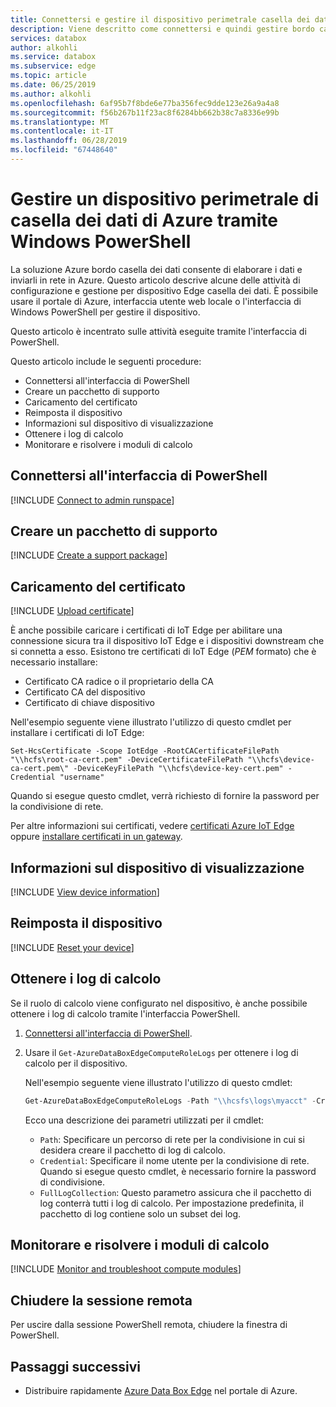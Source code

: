 ```yaml
---
title: Connettersi e gestire il dispositivo perimetrale casella dei dati di Microsoft Azure tramite l'interfaccia Windows PowerShell | Microsoft Docs
description: Viene descritto come connettersi e quindi gestire bordo casella dei dati tramite l'interfaccia Windows PowerShell.
services: databox
author: alkohli
ms.service: databox
ms.subservice: edge
ms.topic: article
ms.date: 06/25/2019
ms.author: alkohli
ms.openlocfilehash: 6af95b7f8bde6e77ba356fec9dde123e26a9a4a8
ms.sourcegitcommit: f56b267b11f23ac8f6284bb662b38c7a8336e99b
ms.translationtype: MT
ms.contentlocale: it-IT
ms.lasthandoff: 06/28/2019
ms.locfileid: "67448640"
---
```

# <a name="manage-an-azure-data-box-edge-device-via-windows-powershell"></a>Gestire un dispositivo perimetrale di casella dei dati di Azure tramite Windows PowerShell

La soluzione Azure bordo casella dei dati consente di elaborare i dati e inviarli in rete in Azure. Questo articolo descrive alcune delle attività di configurazione e gestione per dispositivo Edge casella dei dati. È possibile usare il portale di Azure, interfaccia utente web locale o l'interfaccia di Windows PowerShell per gestire il dispositivo.

Questo articolo è incentrato sulle attività eseguite tramite l'interfaccia di PowerShell.

Questo articolo include le seguenti procedure:

- Connettersi all'interfaccia di PowerShell
- Creare un pacchetto di supporto
- Caricamento del certificato
- Reimposta il dispositivo
- Informazioni sul dispositivo di visualizzazione
- Ottenere i log di calcolo
- Monitorare e risolvere i moduli di calcolo

## <a name="connect-to-the-powershell-interface"></a>Connettersi all'interfaccia di PowerShell

[!INCLUDE [Connect to admin runspace](../../includes/data-box-edge-gateway-connect-minishell.md)]

## <a name="create-a-support-package"></a>Creare un pacchetto di supporto

[!INCLUDE [Create a support package](../../includes/data-box-edge-gateway-create-support-package.md)]

## <a name="upload-certificate"></a>Caricamento del certificato

[!INCLUDE [Upload certificate](../../includes/data-box-edge-gateway-upload-certificate.md)]

È anche possibile caricare i certificati di IoT Edge per abilitare una connessione sicura tra il dispositivo IoT Edge e i dispositivi downstream che si connetta a esso. Esistono tre certificati di IoT Edge (*PEM* formato) che è necessario installare:

- Certificato CA radice o il proprietario della CA
- Certificato CA del dispositivo
- Certificato di chiave dispositivo

Nell'esempio seguente viene illustrato l'utilizzo di questo cmdlet per installare i certificati di IoT Edge:

```
Set-HcsCertificate -Scope IotEdge -RootCACertificateFilePath "\\hcfs\root-ca-cert.pem" -DeviceCertificateFilePath "\\hcfs\device-ca-cert.pem\" -DeviceKeyFilePath "\\hcfs\device-key-cert.pem" -Credential "username"
```
Quando si esegue questo cmdlet, verrà richiesto di fornire la password per la condivisione di rete.

Per altre informazioni sui certificati, vedere [certificati Azure IoT Edge](https://docs.microsoft.com/azure/iot-edge/iot-edge-certs) oppure [installare certificati in un gateway](https://docs.microsoft.com/azure/iot-edge/how-to-create-transparent-gateway#install-certificates-on-the-gateway).

## <a name="view-device-information"></a>Informazioni sul dispositivo di visualizzazione
 
[!INCLUDE [View device information](../../includes/data-box-edge-gateway-view-device-info.md)]

## <a name="reset-your-device"></a>Reimposta il dispositivo

[!INCLUDE [Reset your device](../../includes/data-box-edge-gateway-deactivate-device.md)]

## <a name="get-compute-logs"></a>Ottenere i log di calcolo

Se il ruolo di calcolo viene configurato nel dispositivo, è anche possibile ottenere i log di calcolo tramite l'interfaccia PowerShell.

1. [Connettersi all'interfaccia di PowerShell](#connect-to-the-powershell-interface).
2. Usare il `Get-AzureDataBoxEdgeComputeRoleLogs` per ottenere i log di calcolo per il dispositivo.

    Nell'esempio seguente viene illustrato l'utilizzo di questo cmdlet:

    ```powershell
    Get-AzureDataBoxEdgeComputeRoleLogs -Path "\\hcsfs\logs\myacct" -Credential "username" -FullLogCollection
    ```

    Ecco una descrizione dei parametri utilizzati per il cmdlet:
    - `Path`: Specificare un percorso di rete per la condivisione in cui si desidera creare il pacchetto di log di calcolo.
    - `Credential`: Specificare il nome utente per la condivisione di rete. Quando si esegue questo cmdlet, è necessario fornire la password di condivisione.
    - `FullLogCollection`: Questo parametro assicura che il pacchetto di log conterrà tutti i log di calcolo. Per impostazione predefinita, il pacchetto di log contiene solo un subset dei log.

## <a name="monitor-and-troubleshoot-compute-modules"></a>Monitorare e risolvere i moduli di calcolo

[!INCLUDE [Monitor and troubleshoot compute modules](../../includes/data-box-edge-monitor-troubleshoot-compute.md)]

## <a name="exit-the-remote-session"></a>Chiudere la sessione remota

Per uscire dalla sessione PowerShell remota, chiudere la finestra di PowerShell.

## <a name="next-steps"></a>Passaggi successivi

- Distribuire rapidamente [Azure Data Box Edge](data-box-edge-deploy-prep.md) nel portale di Azure.
